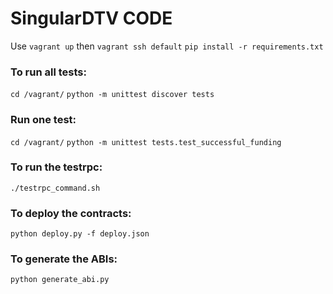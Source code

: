 # SingularDTV CODE

Use `vagrant up` then
`vagrant ssh default`
`pip install -r requirements.txt`

### To run all tests:
`cd /vagrant/`
`python -m unittest discover tests`

### Run one test:
`cd /vagrant/`
`python -m unittest tests.test_successful_funding`

### To run the testrpc:
`./testrpc_command.sh`

### To deploy the contracts:
`python deploy.py -f deploy.json`

### To generate the ABIs:
`python generate_abi.py`
